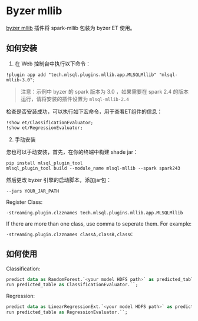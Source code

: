# Byzer mllib

[byzer mllib](https://github.com/byzer-org/byzer-extension/tree/master/mlsql-mllib) 插件将 spark-mllib 包装为 byzer ET 使用。

## 如何安装

1. 在 Web 控制台中执行以下命令：

```
!plugin app add "tech.mlsql.plugins.mllib.app.MLSQLMllib" "mlsql-mllib-3.0";
```

> 注意：示例中 byzer 的 spark 版本为 3.0 ，如果需要在 spark 2.4 的版本运行，请将安装的插件设置为 `mlsql-mllib-2.4`

检查是否安装成功，可以执行如下宏命令，用于查看ET组件的信息：

```
!show et/ClassificationEvaluator;
!show et/RegressionEvaluator;
```

2. 手动安装

您也可以手动安装，首先，在你的终端中构建 shade jar：

```shell
pip install mlsql_plugin_tool
mlsql_plugin_tool build --module_name mlsql-mllib --spark spark243
```
然后更改 byzer 引擎的启动脚本，添加jar包：

```
--jars YOUR_JAR_PATH
```

Register Class:

```
-streaming.plugin.clzznames tech.mlsql.plugins.mllib.app.MLSQLMllib
```

If there are more than one class, use comma to seperate them. For example:

```
-streaming.plugin.clzznames classA,classB,classC
```

## 如何使用

Classification:

```sql
predict data as RandomForest.`<your model HDFS path>` as predicted_table;
run predicted_table as ClassificationEvaluator.``;
```

Regression:

```sql
predict data as LinearRegressionExt.`<your model HDFS path>` as predicted_table;
run predicted_table as RegressionEvaluator.``;
```







